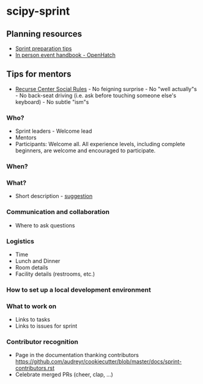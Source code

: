 # scipy-sprint

## Planning resources
- [Sprint preparation tips](https://us.pycon.org/2016/community/sprints/sprintprep/)
- [In person event handbook - OpenHatch](http://opensource-events.com/)

## Tips for mentors
- [Recurse Center Social Rules](https://www.recurse.com/manual#sec-environment)
      - No feigning surprise
      - No "well actually"s
      - No back-seat driving (i.e. ask before touching someone else's keyboard)
      - No subtle "ism"s

### Who?

- Sprint leaders
      - Welcome lead
- Mentors
- Participants: Welcome all. All experience levels, including complete beginners, are welcome and encouraged to participate.

### When?

### What?
- Short description - [suggestion](https://github.com/audreyr/cookiecutter/wiki/PyCon-2016-Cookiecutter-Sprint)

### Communication and collaboration
- Where to ask questions

### Logistics
- Time
- Lunch and Dinner
- Room details
- Facility details (restrooms, etc.)

### How to set up a local development environment

### What to work on
- Links to tasks
- Links to issues for sprint

### Contributor recognition

- Page in the documentation thanking contributors https://github.com/audreyr/cookiecutter/blob/master/docs/sprint-contributors.rst
- Celebrate merged PRs (cheer, clap, ...)
